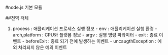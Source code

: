 #node.js 기본 모듈

##전역 객체
  1. process : 애플리케이션 프로세스 실행 정보
    - env : 애플리케이션 실행 환경
    - arch,platform : CPU와 플랫폼 정보
    - argv : 실행 명령 파라미터
    - exit : 종료 이벤트
    - beforeExit : 종료 되기 전에 발생하는 이벤트
    - uncaugthException : 예외 처리되지 않은 예외 이벤트
